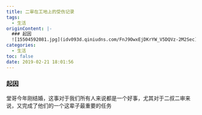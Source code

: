 ```yaml
---
title: 二审在工地上的受伤记录
tags:
  - 生活
originContent: |-
  ### 起因
  ![15504592081.jpg](idv093d.qiniudns.com/FnJ9OwxEjDKrYW_V5DQVz-2M2Sec)
categories:
  - 生活
toc: false
date: 2019-02-21 18:01:56
---
```


### 起因
堂哥今年刚结婚，这事对于我们所有人来说都是一个好事，尤其对于二叔二审来说，又完成了他们的一个这辈子最重要的任务